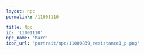 ```yaml
---
layout: npc
permalink: /11001110

title: Npc
id: '11001110'
npc_name: 'Marr'
icon_url: 'portrait/npc/11000839_resistance1_p.png'
---
```

